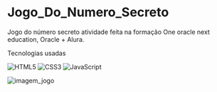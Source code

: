 # Jogo_Do_Numero_Secreto

Jogo do número secreto atividade feita na formação One oracle next education, Oracle + Alura.

Tecnologias usadas

![HTML5](https://img.shields.io/badge/html5-%23E34F26.svg?style=for-the-badge&logo=html5&logoColor=white)
![CSS3](https://img.shields.io/badge/css3-%231572B6.svg?style=for-the-badge&logo=css3&logoColor=white)
![JavaScript](https://img.shields.io/badge/javascript-%23323330.svg?style=for-the-badge&logo=javascript&logoColor=%23F7DF1E)

![imagem_jogo](https://github.com/MiqueasL/Jogo_Do_Numero_Secreto/assets/114825728/710da4e2-047e-4fc7-9394-d8ebfb3f6474)
